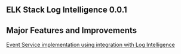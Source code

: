 ## ELK Stack Log Intelligence 0.0.1

## Major Features and Improvements
[Event Service implementation using integration with Log Intelligence](../Homework.md)